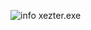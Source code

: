 ![info](https://github.com/4C3C/SynapseXRemake/assets/111714864/d1a5b307-0d11-4c54-8e07-fa4848bffa62)
xezter.exe
